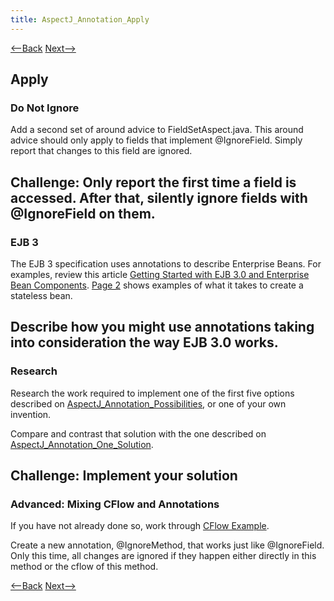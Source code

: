 ```yaml
---
title: AspectJ_Annotation_Apply
---
```

[<--Back](AspectJ_Annotation_AllCode) [Next-->](AspectJ_Annotation_Start)

## Apply

### Do Not Ignore
Add a second set of around advice to FieldSetAspect.java. This around advice should only apply to fields that implement @IgnoreField. Simply report that changes to this field are ignored.

**Challenge:** Only report the first time a field is accessed. After that, silently ignore fields with @IgnoreField on them.
----
### EJB 3
The EJB 3 specification uses annotations to describe Enterprise Beans. For examples, review this article [Getting Started with EJB 3.0 and Enterprise Bean Components](http://www.devx.com/Java/Article/30045). [Page 2](http://www.devx.com/Java/Article/30045/0/page/2) shows examples of what it takes to create a stateless bean.

Describe how you might use annotations taking into consideration the way EJB 3.0 works.
----
### Research
Research the work required to implement one of the first five options described on [AspectJ_Annotation_Possibilities](AspectJ_Annotation_Possibilities), or one of your own invention.

Compare and contrast that solution with the one described on [AspectJ_Annotation_One_Solution](AspectJ_Annotation_One_Solution).

**Challenge:** Implement your solution
----
### Advanced: Mixing CFlow and Annotations
If you have not already done so, work through [CFlow Example](AspectJ_CFlow).

Create a new annotation, @IgnoreMethod, that works just like @IgnoreField. Only this time, all changes are ignored if they happen either directly in this method or the cflow of this method.

[<--Back](AspectJ_Annotation_AllCode) [Next-->](AspectJ_Annotation_Start)
